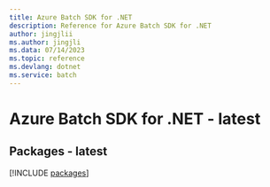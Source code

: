 ```yaml
---
title: Azure Batch SDK for .NET
description: Reference for Azure Batch SDK for .NET
author: jingjlii
ms.author: jingjli
ms.data: 07/14/2023
ms.topic: reference
ms.devlang: dotnet
ms.service: batch
---
```

# Azure Batch SDK for .NET - latest
## Packages - latest
[!INCLUDE [packages](batch-index.md)]